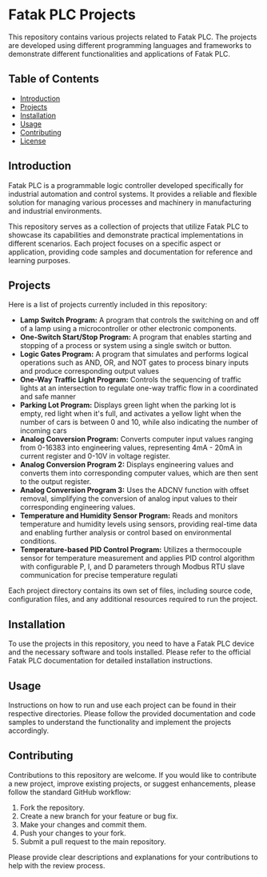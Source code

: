 # Fatak PLC Projects

This repository contains various projects related to Fatak PLC. The projects are developed using different programming languages and frameworks to demonstrate different functionalities and applications of Fatak PLC.

## Table of Contents

- [Introduction](#introduction)
- [Projects](#projects)
- [Installation](#installation)
- [Usage](#usage)
- [Contributing](#contributing)
- [License](#license)

## Introduction

Fatak PLC is a programmable logic controller developed specifically for industrial automation and control systems. It provides a reliable and flexible solution for managing various processes and machinery in manufacturing and industrial environments.

This repository serves as a collection of projects that utilize Fatak PLC to showcase its capabilities and demonstrate practical implementations in different scenarios. Each project focuses on a specific aspect or application, providing code samples and documentation for reference and learning purposes.

## Projects

Here is a list of projects currently included in this repository:

- **Lamp Switch Program:** A program that controls the switching on and off of a lamp using a microcontroller or other electronic components.
- **One-Switch Start/Stop Program:** A program that enables starting and stopping of a process or system using a single switch or button.
- **Logic Gates Program:** A program that simulates and performs logical operations such as AND, OR, and NOT gates to process binary inputs and produce corresponding output values
- **One-Way Traffic Light Program:** Controls the sequencing of traffic lights at an intersection to regulate one-way traffic flow in a coordinated and safe manner
- **Parking Lot Program:** Displays green light when the parking lot is empty, red light when it's full, and activates a yellow light when the number of cars is between 0 and 10, while also indicating the number of incoming cars
- **Analog Conversion Program:** Converts computer input values ranging from 0-16383 into engineering values, representing 4mA - 20mA in current register and 0-10V in voltage register.
- **Analog Conversion Program 2:** Displays engineering values and converts them into corresponding computer values, which are then sent to the output register.
- **Analog Conversion Program 3:** Uses the ADCNV function with offset removal, simplifying the conversion of analog input values to their corresponding engineering values.
- **Temperature and Humidity Sensor Program:** Reads and monitors temperature and humidity levels using sensors, providing real-time data and enabling further analysis or control based on environmental conditions.
- **Temperature-based PID Control Program:** Utilizes a thermocouple sensor for temperature measurement and applies PID control algorithm with configurable P, I, and D parameters through Modbus RTU slave communication for precise temperature regulati

Each project directory contains its own set of files, including source code, configuration files, and any additional resources required to run the project.

## Installation

To use the projects in this repository, you need to have a Fatak PLC device and the necessary software and tools installed. Please refer to the official Fatak PLC documentation for detailed installation instructions.

## Usage

Instructions on how to run and use each project can be found in their respective directories. Please follow the provided documentation and code samples to understand the functionality and implement the projects accordingly.

## Contributing

Contributions to this repository are welcome. If you would like to contribute a new project, improve existing projects, or suggest enhancements, please follow the standard GitHub workflow:

1. Fork the repository.
2. Create a new branch for your feature or bug fix.
3. Make your changes and commit them.
4. Push your changes to your fork.
5. Submit a pull request to the main repository.

Please provide clear descriptions and explanations for your contributions to help with the review process.
